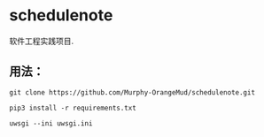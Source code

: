# schedulenote
软件工程实践项目.

## 用法：

`git clone https://github.com/Murphy-OrangeMud/schedulenote.git`

`pip3 install -r requirements.txt`

`uwsgi --ini uwsgi.ini`
